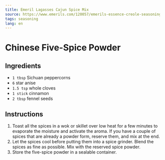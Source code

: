 ```yaml
---
title: Emeril Lagasses Cajun Spice Mix
source: https://www.emerils.com/120057/emerils-essence-creole-seasoning
tags: seasoning
lang: en
---
```


# Chinese Five-Spice Powder

## Ingredients

* `1 tbsp` Sichuan peppercorns
* `6` star anise
* `1.5 tsp` whole cloves
* `1 stick` cinnamon
* `2 tbsp` fennel seeds

## Instructions

1. Toast all the spices in a wok or skillet over low heat for a few minutes to evaporate the moisture and activate the aroma. If you have a couple of spices that are already a powder form, reserve them, and mix at the end.
1. Let the spices cool before putting them into a spice grinder. Blend the spices as fine as possible. Mix with the reserved spice powder.
1. Store the five-spice powder in a sealable container.
